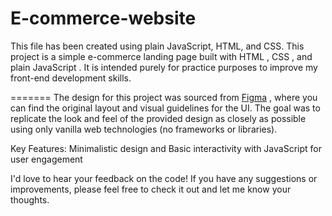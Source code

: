 # E-commerce-website
This file has been created using plain JavaScript, HTML, and CSS.
This project is a simple e-commerce landing page built with HTML , CSS , and plain JavaScript . It is intended purely for practice purposes to improve my front-end development skills.


=======
The design for this project was sourced from [Figma](https://www.figma.com/design/uaGkXfHSeU1moklV8hFoQY/eCommerce-Website-%7C-Web-Page-Design-%7C-UI-KIT-%7C-Interior-Landing-Page-(Community)?node-id=117-818&m=dev&t=KH7Dwl5Lldz3bUwk-1) , where you can find the original layout and visual guidelines for the UI. The goal was to replicate the look and feel of the provided design as closely as possible using only vanilla web technologies (no frameworks or libraries).

Key Features:
Minimalistic design and
Basic interactivity with JavaScript for user engagement

I'd love to hear your feedback on the code! If you have any suggestions or improvements, please feel free to check it out and let me know your thoughts.